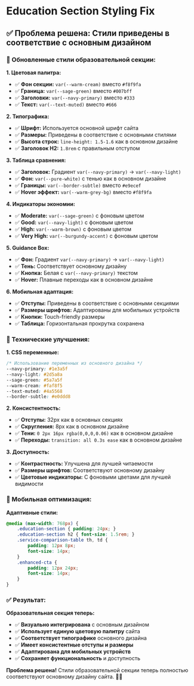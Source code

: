 # Education Section Styling Fix

## ✅ **Проблема решена: Стили приведены в соответствие с основным дизайном**

### **🎨 Обновленные стили образовательной секции:**

**1. Цветовая палитра:**
- ✅ **Фон секции:** `var(--warm-cream)` вместо `#f8f9fa`
- ✅ **Граница:** `var(--sage-green)` вместо `#007bff`
- ✅ **Заголовки:** `var(--navy-primary)` вместо `#333`
- ✅ **Текст:** `var(--text-muted)` вместо `#666`

**2. Типографика:**
- ✅ **Шрифт:** Используется основной шрифт сайта
- ✅ **Размеры:** Приведены в соответствие с основными стилями
- ✅ **Высота строк:** `line-height: 1.5-1.6` как в основном дизайне
- ✅ **Заголовок H2:** `1.8rem` с правильным отступом

**3. Таблица сравнения:**
- ✅ **Заголовок:** Градиент `var(--navy-primary)` → `var(--navy-light)`
- ✅ **Фон:** `var(--pure-white)` с тенью как в основном дизайне
- ✅ **Границы:** `var(--border-subtle)` вместо `#e9ecef`
- ✅ **Hover эффект:** `var(--warm-grey-bg)` вместо `#f8f9fa`

**4. Индикаторы экономии:**
- ✅ **Moderate:** `var(--sage-green)` с фоновым цветом
- ✅ **Good:** `var(--navy-light)` с фоновым цветом
- ✅ **High:** `var(--warm-brown)` с фоновым цветом
- ✅ **Very High:** `var(--burgundy-accent)` с фоновым цветом

**5. Guidance Box:**
- ✅ **Фон:** Градиент `var(--navy-primary)` → `var(--navy-light)`
- ✅ **Тень:** Соответствует основному дизайну
- ✅ **Кнопка:** Белая с `var(--navy-primary)` текстом
- ✅ **Hover:** Плавные переходы как в основном дизайне

**6. Мобильная адаптация:**
- ✅ **Отступы:** Приведены в соответствие с основными секциями
- ✅ **Размеры шрифтов:** Адаптированы для мобильных устройств
- ✅ **Кнопки:** Touch-friendly размеры
- ✅ **Таблица:** Горизонтальная прокрутка сохранена

### **🔧 Технические улучшения:**

**1. CSS переменные:**
```css
/* Использование переменных из основного дизайна */
--navy-primary: #1e3a5f
--navy-light: #2d5a8a
--sage-green: #5a7a5f
--warm-cream: #faf8f5
--text-muted: #4a5568
--border-subtle: #e0ddd8
```

**2. Консистентность:**
- ✅ **Отступы:** 32px как в основных секциях
- ✅ **Скругления:** 8px как в основном дизайне
- ✅ **Тени:** `0 2px 16px rgba(0,0,0,0.06)` как в основном дизайне
- ✅ **Переходы:** `transition: all 0.3s ease` как в основном дизайне

**3. Доступность:**
- ✅ **Контрастность:** Улучшена для лучшей читаемости
- ✅ **Размеры шрифтов:** Соответствуют основному дизайну
- ✅ **Цветовые индикаторы:** С фоновыми цветами для лучшей видимости

### **📱 Мобильная оптимизация:**

**Адаптивные стили:**
```css
@media (max-width: 768px) {
    .education-section { padding: 24px; }
    .education-section h2 { font-size: 1.5rem; }
    .service-comparison-table th, td { 
        padding: 12px 8px; 
        font-size: 14px; 
    }
    .enhanced-cta { 
        padding: 12px 24px; 
        font-size: 14px; 
    }
}
```

### **✅ Результат:**

**Образовательная секция теперь:**
- ✅ **Визуально интегрирована** с основным дизайном
- ✅ **Использует единую цветовую палитру** сайта
- ✅ **Соответствует типографике** основного дизайна
- ✅ **Имеет консистентные отступы и размеры**
- ✅ **Адаптирована для мобильных устройств**
- ✅ **Сохраняет функциональность** и доступность

**Проблема решена!** Стили образовательной секции теперь полностью соответствуют основному дизайну сайта. 🎨✨
